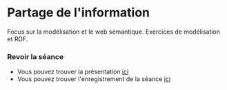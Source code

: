 
# Partage de l'information

Focus sur la modélisation et le web sémantique. Exercices de modélisation et RDF.

### Revoir la séance

- Vous pouvez trouver la présentation [ici](KR3.pdf) 
- Vous pouvez trouver l'enregistrement de la séance [ici](https://moodle.unige.ch/mod/mediaserver/view.php?id=522973)

